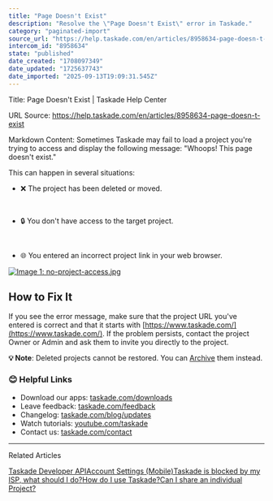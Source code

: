 ```yaml
---
title: "Page Doesn't Exist"
description: "Resolve the \"Page Doesn't Exist\" error in Taskade."
category: "paginated-import"
source_url: "https://help.taskade.com/en/articles/8958634-page-doesn-t-exist"
intercom_id: "8958634"
state: "published"
date_created: "1708097349"
date_updated: "1725637743"
date_imported: "2025-09-13T19:09:31.545Z"
---
```


Title: Page Doesn't Exist | Taskade Help Center

URL Source: https://help.taskade.com/en/articles/8958634-page-doesn-t-exist

Markdown Content:
Sometimes Taskade may fail to load a project you're trying to access and display the following message: "Whoops! This page doesn't exist."

This can happen in several situations:

*   ❌ The project has been deleted or moved.

​

*   🔒 You don't have access to the target project.

​

*   🌐 You entered an incorrect project link in your web browser.

[![Image 1: no-project-access.jpg](https://taskade.intercom-attachments-7.com/i/o/965375996/6163278e2e5d4e4f0ee206fc/10458525531155?expires=1757792700&signature=ac2ac53756d7329a51d691b324edbebc72ca7760e5b2c92d6461037450b67695&req=fSYiFc57lIhZFb4f3HP0gPTk%2BO0H1DgsC3EC0bKzODbWIpL1HQerH%2Fa6KBsb%0AAn43FtAlepV8mrffdw%3D%3D%0A)](https://taskade.intercom-attachments-7.com/i/o/965375996/6163278e2e5d4e4f0ee206fc/10458525531155?expires=1757792700&signature=ac2ac53756d7329a51d691b324edbebc72ca7760e5b2c92d6461037450b67695&req=fSYiFc57lIhZFb4f3HP0gPTk%2BO0H1DgsC3EC0bKzODbWIpL1HQerH%2Fa6KBsb%0AAn43FtAlepV8mrffdw%3D%3D%0A)

**How to Fix It**
-----------------

If you see the error message, make sure that the project URL you've entered is correct and that it starts with [https://www.taskade.com/](https://www.taskade.com/). If the problem persists, contact the project Owner or Admin and ask them to invite you directly to the project.

**💡 Note**: Deleted projects cannot be restored. You can [Archive](https://intercom.help/taskade/en/articles/8958517) them instead.

### 😊 Helpful Links

*   Download our apps: [taskade.com/downloads](https://taskade.com/downloads) 
*   Leave feedback: [taskade.com/feedback](https://taskade.com/feedback) 
*   Changelog: [taskade.com/blog/updates](https://taskade.com/blog/updates) 
*   Watch tutorials: [youtube.com/taskade](https://youtube.com/taskade) 
*   Contact us: [taskade.com/contact](https://taskade.com/contact) 

* * *

Related Articles

[Taskade Developer API](https://help.taskade.com/en/articles/8958531-taskade-developer-api)[Account Settings (Mobile)](https://help.taskade.com/en/articles/8958585-account-settings-mobile)[Taskade is blocked by my ISP, what should I do?](https://help.taskade.com/en/articles/8958639-taskade-is-blocked-by-my-isp-what-should-i-do)[How do I use Taskade?](https://help.taskade.com/en/articles/8958645-how-do-i-use-taskade)[Can I share an individual Project?](https://help.taskade.com/en/articles/8958657-can-i-share-an-individual-project)
